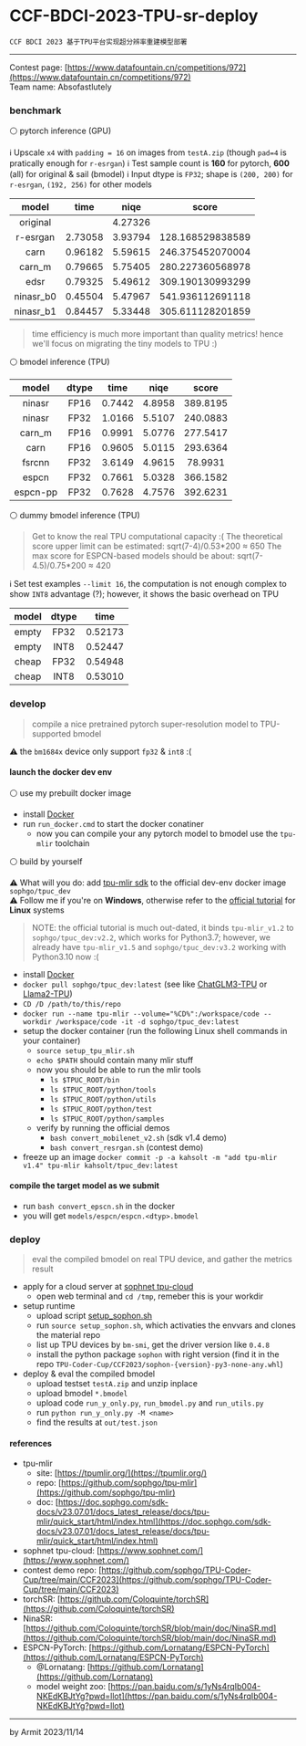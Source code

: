 # CCF-BDCI-2023-TPU-sr-deploy

    CCF BDCI 2023 基于TPU平台实现超分辨率重建模型部署

----

Contest page: [https://www.datafountain.cn/competitions/972](https://www.datafountain.cn/competitions/972)  
Team name: Absofastlutely  


### benchmark

⚪ pytorch inference (GPU)

ℹ Upscale `x4` with `padding = 16` on images from `testA.zip` (though `pad=4` is pratically enough for `r-esrgan`)
ℹ Test sample count is **160** for pytorch, **600** (all) for original & sail (bmodel)
ℹ Input dtype is `FP32`; shape is `(200, 200)` for `r-esrgan`, `(192, 256)` for other models

| model | time | niqe | score |
| :-: | :-: | :-: | :-: |
| original  |         | 4.27326 |  |
| r-esrgan  | 2.73058 | 3.93794 | 128.168529838589 |
| carn      | 0.96182 | 5.59615 | 246.375452070004 |
| carn_m    | 0.79665 | 5.75405 | 280.227360568978 |
| edsr      | 0.79325 | 5.49612 | 309.190130993299 |
| ninasr_b0 | 0.45504 | 5.47967 | 541.936112691118 |
| ninasr_b1 | 0.84457 | 5.33448 | 305.611128201859 |

> time efficiency is much more important than quality metrics!
> hence we'll focus on migrating the tiny models to TPU :)

⚪ bmodel inference (TPU)

| model | dtype | time | niqe | score |
| :-: | :-: | :-: | :-: | :-: |
| ninasr   | FP16 | 0.7442 | 4.8958 | 389.8195 |
| ninasr   | FP32 | 1.0166 | 5.5107 | 240.0883 |
| carn_m   | FP16 | 0.9991 | 5.0776 | 277.5417 |
| carn     | FP16 | 0.9605 | 5.0115 | 293.6364 |
| fsrcnn   | FP32 | 3.6149 | 4.9615 |  78.9931 |
| espcn    | FP32 | 0.7661 | 5.0328 | 366.1582 |
| espcn-pp | FP32 | 0.7628 | 4.7576 | 392.6231 |

⚪ dummy bmodel inference (TPU)

> Get to know the real TPU computational capacity :(
> The theoretical score upper limit can be estimated: sqrt(7-4)/0.53\*200 ≈ 650
> The max score for ESPCN-based models should be about: sqrt(7-4.5)/0.75\*200 ≈ 420

ℹ Set test examples `--limit 16`, the computation is not enough complex to show `INT8` advantage (?); however, it shows the basic overhead on TPU

| model | dtype | time |
| :-: | :-: | :-: |
| empty | FP32 | 0.52173 |
| empty | INT8 | 0.52447 |
| cheap | FP32 | 0.54948 |
| cheap | INT8 | 0.53010 |


### develop

> compile a nice pretrained pytorch super-resolution model to TPU-supported bmodel

⚠ the `bm1684x` device only support `fp32` & `int8` :(

#### launch the docker dev env

⚪ use my prebuilt docker image

- install [Docker](https://docs.docker.com/get-docker/)
- run `run_docker.cmd` to start the docker conatiner
  - now you can compile your any pytorch model to bmodel use the `tpu-mlir` toolchain

⚪ build by yourself

⚠ What will you do: add [tpu-mlir sdk](https://github.com/sophgo/tpu-mlir) to the official dev-env docker image `sophgo/tpuc_dev`  
⚠ Follow me if you're on **Windows**, otherwise refer to the [official tutorial](https://github.com/sophgo/TPU-Coder-Cup/tree/main/CCF2023#13-%E9%85%8D%E7%BD%AE%E5%BC%80%E5%8F%91%E7%8E%AF%E5%A2%83) for **Linux** systems  

> NOTE: the official tutorial is much out-dated, it binds `tpu-mlir_v1.2` to `sophgo/tpuc_dev:v2.2`, which works for Python3.7; however, we already have `tpu-mlir_v1.5` and `sophgo/tpuc_dev:v3.2` working with Python3.10 now :(

- install [Docker](https://docs.docker.com/get-docker/)
- `docker pull sophgo/tpuc_dev:latest` (see like [ChatGLM3-TPU](https://github.com/sophgo/ChatGLM3-TPU) or [Llama2-TPU](https://github.com/sophgo/Llama2-TPU))
- `CD /D /path/to/this/repo`
- `docker run --name tpu-mlir --volume="%CD%":/workspace/code --workdir /workspace/code -it -d sophgo/tpuc_dev:latest`
- setup the docker container (run the following Linux shell commands in your container)
  - `source setup_tpu_mlir.sh`
  - `echo $PATH` should contain many mlir stuff
  - now you should be able to run the mlir tools
    - `ls $TPUC_ROOT/bin`
    - `ls $TPUC_ROOT/python/tools`
    - `ls $TPUC_ROOT/python/utils`
    - `ls $TPUC_ROOT/python/test`
    - `ls $TPUC_ROOT/python/samples`
  - verify by running the official demos
    - `bash convert_mobilenet_v2.sh` (sdk v1.4 demo)
    - `bash convert_resrgan.sh` (contest demo)
- freeze up an image `docker commit -p -a kahsolt -m "add tpu-mlir v1.4" tpu-mlir kahsolt/tpuc_dev:latest`

#### compile the target model as we submit

- run `bash convert_epscn.sh` in the docker
- you will get `models/espcn/espcn.<dtyp>.bmodel`


### deploy

> eval the compiled bmodel on real TPU device, and gather the metrics result

- apply for a cloud server at [sophnet tpu-cloud](https://www.sophnet.com/)
  - open web terminal and `cd /tmp`, remeber this is your workdir
- setup runtime
  - upload script [setup_sophon.sh](setup_sophon.sh)
  - run `source setup_sophon.sh`, which activaties the envvars and clones the material repo
  - list up TPU devices by `bm-smi`, get the driver version like `0.4.8`
  - install the python package `sophon` with right version (find it in the repo `TPU-Coder-Cup/CCF2023/sophon-{version}-py3-none-any.whl`)
- deploy & eval the compiled bmodel
  - upload testset `testA.zip` and unzip inplace
  - upload bmodel `*.bmodel`
  - upload code `run_y_only.py`, `run_bmodel.py` and `run_utils.py`
  - run `python run_y_only.py -M <name>`
  - find the results at `out/test.json`


#### references

- tpu-mlir
  - site: [https://tpumlir.org/](https://tpumlir.org/)
  - repo: [https://github.com/sophgo/tpu-mlir](https://github.com/sophgo/tpu-mlir)
  - doc: [https://doc.sophgo.com/sdk-docs/v23.07.01/docs_latest_release/docs/tpu-mlir/quick_start/html/index.html](https://doc.sophgo.com/sdk-docs/v23.07.01/docs_latest_release/docs/tpu-mlir/quick_start/html/index.html)
- sophnet tpu-cloud: [https://www.sophnet.com/](https://www.sophnet.com/)
- contest demo repo: [https://github.com/sophgo/TPU-Coder-Cup/tree/main/CCF2023](https://github.com/sophgo/TPU-Coder-Cup/tree/main/CCF2023)
- torchSR: [https://github.com/Coloquinte/torchSR](https://github.com/Coloquinte/torchSR)
 - NinaSR: [https://github.com/Coloquinte/torchSR/blob/main/doc/NinaSR.md](https://github.com/Coloquinte/torchSR/blob/main/doc/NinaSR.md)
- ESPCN-PyTorch: [https://github.com/Lornatang/ESPCN-PyTorch](https://github.com/Lornatang/ESPCN-PyTorch)
  - @Lornatang: [https://github.com/Lornatang](https://github.com/Lornatang)
  - model weight zoo: [https://pan.baidu.com/s/1yNs4rqIb004-NKEdKBJtYg?pwd=llot](https://pan.baidu.com/s/1yNs4rqIb004-NKEdKBJtYg?pwd=llot)

----
by Armit
2023/11/14

